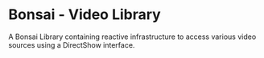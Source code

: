 # Bonsai - Video Library

A Bonsai Library containing reactive infrastructure to access various video sources using a DirectShow interface.
